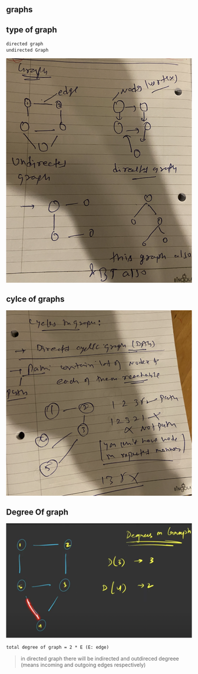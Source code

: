 ## graphs


## type of graph 

```markdown
directed graph
undirected Graph
```
![Alt text](./images/typeOfGraph.png)


## cylce of graphs

![Alt text](./images/cycle.png)



## Degree Of graph

![Alt text](./images/imageD.png)

```markdown
total degree of graph = 2 * E (E: edge)
```
> in directed graph there will be indirected and outdireced degreee (means incoming and outgoing edges respectively)
